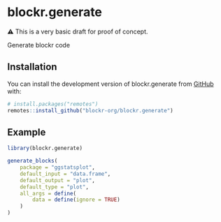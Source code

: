 <!-- badges: start -->
<!-- badges: end -->

# blockr.generate

:warning: This is a very basic draft for proof of concept.

Generate blockr code

## Installation

You can install the development version of blockr.generate from [GitHub](https://github.com/) with:

``` r
# install.packages("remotes")
remotes::install_github("blockr-org/blockr.generate")
```

## Example

``` r
library(blockr.generate)

generate_blocks(
    package = "ggstatsplot",
    default_input = "data.frame",
    default_output = "plot",
    default_type = "plot",
    all_args = define(
        data = define(ignore = TRUE)
    )
)
```

